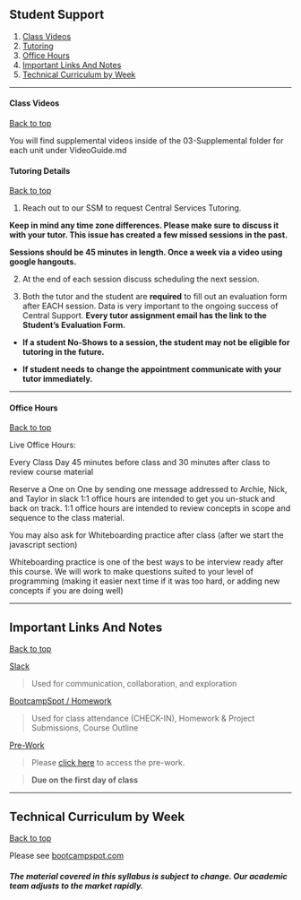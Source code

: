 ## Student Support

1. [Class Videos](#class-videos)
2. [Tutoring](#tutoring-details)
3. [Office Hours](#office-hours)     
4. [Important Links And Notes](#important-links-and-notes)
5. [Technical Curriculum by Week](#technical-curriculum-by-week)   

<hr>

#### Class Videos
[Back to top](#student-support)

You will find supplemental videos inside of the 03-Supplemental folder for each unit under VideoGuide.md


#### Tutoring Details
[Back to top](#student-support)

1) Reach out to our SSM to request Central Services Tutoring.

**Keep in mind any time zone differences. Please make sure to discuss it with your tutor.  This issue has created a few missed sessions in the past.**

**Sessions should be 45 minutes in length. Once a week via a video using google hangouts.**

2) At the end of each session discuss scheduling the next session.  

3) Both the tutor and the student are **required** to fill out an evaluation form after EACH session.  Data is very important to the ongoing success of Central Support.  **Every tutor assignment email has the link to the Student’s Evaluation Form.**

* **If a student No-Shows to a session, the student may not be eligible for tutoring in the future.**

* **If student needs to change the appointment communicate with your tutor immediately.**

<hr>

####  Office Hours
[Back to top](#student-support)

Live Office Hours:

Every Class Day 45 minutes before class and 30 minutes after class to review course material

Reserve a One on One by sending one message addressed to Archie, Nick, and Taylor in slack
1:1 office hours are intended to get you un-stuck and back on track.
1:1 office hours are intended to review concepts in scope and sequence to the class material.

You may also ask for Whiteboarding practice after class (after we start the javascript section)

Whiteboarding practice is one of the best ways to be interview ready after this course.  We will work to make questions suited to your level of programming (making it easier next time if it was too hard, or adding new concepts if you are doing well)

<hr>

## Important Links And Notes
[Back to top](#student-support)

[Slack](ucirv201903fsf2-ft.slack.com)
> Used for communication, collaboration, and exploration


[BootcampSpot / Homework](https://bootcampspot.com/)
> Used for class attendance (CHECK-IN), Homework & Project Submissions, Course Outline

[Pre-Work](https://www.gitbook.com/read/book/the-coding-bootcamp/data-pre-work-gitbook?key=dataForLife16)

> Please [click here](https://www.gitbook.com/read/book/the-coding-bootcamp/data-pre-work-gitbook?key=dataForLife16) to access the pre-work.

>**Due on the first day of class**
<hr>

## Technical Curriculum by Week
[Back to top](#student-support)

Please see [bootcampspot.com](https://bootcampspot.com/)

##### The material covered in this syllabus is subject to change. Our academic team adjusts to the market rapidly.
